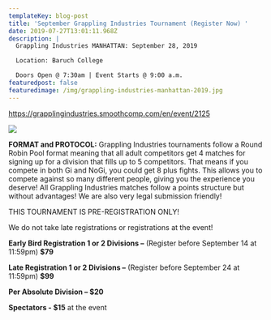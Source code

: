 ```yaml
---
templateKey: blog-post
title: 'September Grappling Industries Tournament (Register Now) '
date: 2019-07-27T13:01:11.968Z
description: |
  Grappling Industries MANHATTAN: September 28, 2019

  Location: Baruch College

  Doors Open @ 7:30am | Event Starts @ 9:00 a.m. 
featuredpost: false
featuredimage: /img/grappling-industries-manhattan-2019.jpg
---
```

<https://grapplingindustries.smoothcomp.com/en/event/2125>

![](/img/grapp.png)

**FORMAT and PROTOCOL:** Grappling Industries tournaments follow a Round Robin Pool format meaning that all adult competitors get 4 matches for signing up for a division that fills up to 5 competitors. That means if you compete in both Gi and NoGi, you could get 8 plus fights. This allows you to compete against so many different people, giving you the experience you deserve! All Grappling Industries matches follow a points structure but without advantages! We are also very legal submission friendly!

THIS TOURNAMENT IS PRE-REGISTRATION ONLY!

We do not take late registrations or registrations at the event!

**Early Bird Registration 1 or 2 Divisions –** (Register before September 14 at 11:59pm) **$79**

**Late Registration 1 or 2 Divisions –** (Register before September 24 at 11:59pm) **$99**

**Per Absolute Division – $20**

**Spectators - $15** at the event
